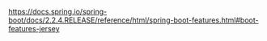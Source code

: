 
https://docs.spring.io/spring-boot/docs/2.2.4.RELEASE/reference/html/spring-boot-features.html#boot-features-jersey
